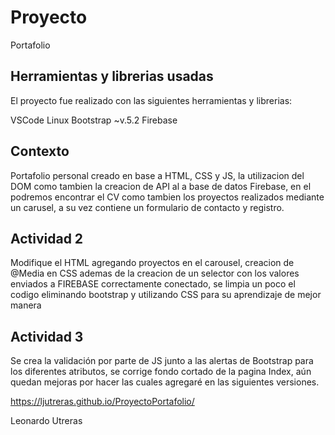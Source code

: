 # Proyecto

Portafolio


## Herramientas y librerias usadas

El proyecto fue realizado con las siguientes herramientas y librerias:

VSCode
Linux
Bootstrap ~v.5.2
Firebase

## Contexto

Portafolio personal creado en base a HTML, CSS y JS, la utilizacion del DOM como tambien la creacion de API al a base de datos Firebase, en el podremos encontrar el CV como tambien los proyectos realizados mediante un carusel, a su vez contiene un formulario de contacto y registro.

## Actividad 2

Modifique el HTML agregando proyectos en el carousel, creacion de @Media en CSS ademas de la creacion de un selector con los valores enviados a FIREBASE correctamente conectado, se limpia un poco el codigo eliminando bootstrap y utilizando CSS para su aprendizaje de mejor manera

## Actividad 3

Se crea la validación por parte de JS junto a las alertas de Bootstrap para los diferentes atributos, se corrige fondo cortado de la pagina Index, aún quedan mejoras por hacer las cuales agregaré en las siguientes versiones.


https://ljutreras.github.io/ProyectoPortafolio/

Leonardo Utreras